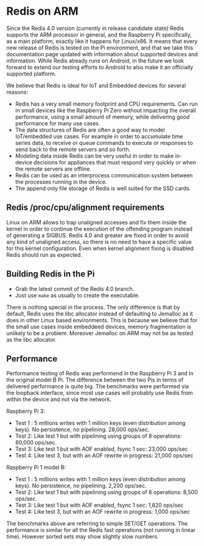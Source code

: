 # Redis on ARM

Since the Redis 4.0 version (currently in release candidate state) Redis
supports the ARM processor in general, and the Raspberry Pi specifically, as a
main platform, exactly like it happens for Linux/x86. It means that every new
release of Redis is tested on the Pi environment, and that we take
this documentation page updated with information about supported devices
and information. While Redis already runs on Android, in the future we look
forward to extend our testing efforts to Android to also make it an officially
supported platform.

We believe that Redis is ideal for IoT and Embedded devices for several
reasons:

* Redis has a very small memory footprint and CPU requirements. Can run in small devices like the Raspberry Pi Zero without impacting the overall performance, using a small amount of memory, while delivering good performance for many use cases.
* The data structures of Redis are often a good way to model IoT/embedded use cases. For example in order to accumulate time series data, to receive or queue commands to execute or responses to send back to the remote servers and so forth.
* Modeling data inside Redis can be very useful in order to make in-device decisions for appliances that must respond very quickly or when the remote servers are offline.
* Redis can be used as an interprocess communication system between the processes running in the device.
* The append only file storage of Redis is well suited for the SSD cards.

## Redis /proc/cpu/alignment requirements

Linux on ARM allows to trap unaligned accesses and fix them inside the kernel
in order to continue the execution of the offending program instead of
generating a SIGBUS. Redis 4.0 and greater are fixed in order to avoid any kind
of unaligned access, so there is no need to have a specific value for this
kernel configuration. Even when kernel alignment fixing is disabled Redis should
run as expected.

## Building Redis in the Pi

* Grab the latest commit of the Redis 4.0 branch.
* Just use `make` as usually to create the executable.

There is nothing special in the process. The only difference is that by
default, Redis uses the libc allocator instead of defaulting to Jemalloc
as it does in other Linux based environments. This is because we believe
that for the small use cases inside embeddeed devices, memory fragmentation
is unlikely to be a problem. Moreover Jemalloc on ARM may not be as tested
as the libc allocator.

## Performance

Performance testing of Redis was performend in the Raspberry Pi 3 and in the
original model B Pi. The difference between the two Pis in terms of
delivered performance is quite big. The benchmarks were performed via the
loopback interface, since most use cases will probably use Redis from within
the device and not via the network.

Raspberry Pi 3:

* Test 1 : 5 millions writes with 1 million keys (even distribution among keys).  No persistence, no pipelining. 28,000 ops/sec.
* Test 2: Like test 1 but with pipelining using groups of 8 operations: 80,000 ops/sec.
* Test 3: Like test 1 but with AOF enabled, fsync 1 sec: 23,000 ops/sec
* Test 4: Like test 3, but with an AOF rewrite in progress: 21,000 ops/sec

Raspberry Pi 1 model B:

* Test 1 : 5 millions writes with 1 million keys (even distribution among keys).  No persistence, no pipelining.  2,200 ops/sec.
* Test 2: Like test 1 but with pipelining using groups of 8 operations: 8,500 ops/sec.
* Test 3: Like test 1 but with AOF enabled, fsync 1 sec: 1,820 ops/sec
* Test 4: Like test 3, but with an AOF rewrite in progress: 1,000 ops/sec

The benchmarks above are referring to simple SET/GET operations. The performance is similar for all the Redis fast operations (not running in linear time). However sorted sets may show slightly slow numbers.


